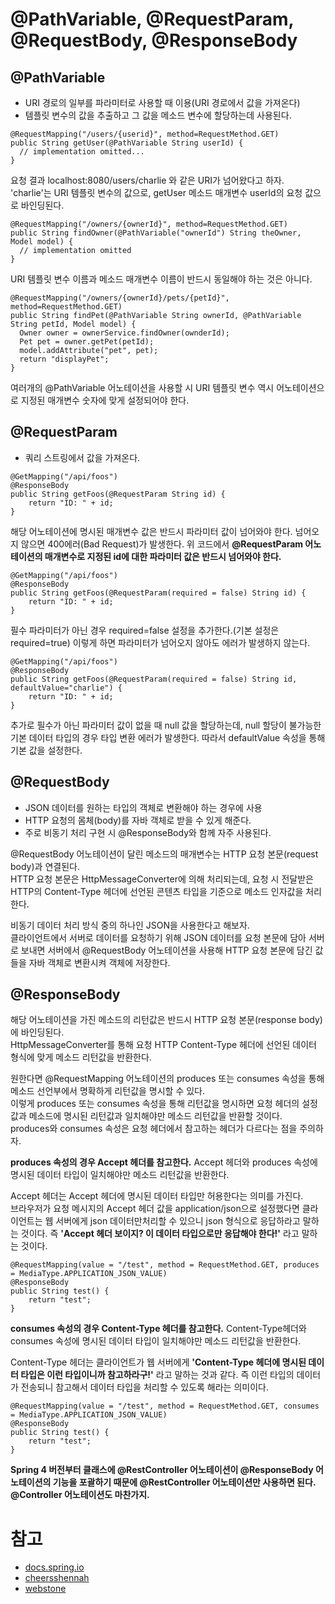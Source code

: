 # @PathVariable, @RequestParam, @RequestBody, @ResponseBody

## @PathVariable

- URI 경로의 일부를 파라미터로 사용할 때 이용(URI 경로에서 값을 가져온다)  
- 템플릿 변수의 값을 추출하고 그 값을 메소드 변수에 할당하는데 사용된다.  

```
@RequestMapping("/users/{userid}", method=RequestMethod.GET)
public String getUser(@PathVariable String userId) {
  // implementation omitted...
}
```

요청 결과 localhost:8080/users/charlie 와 같은 URI가 넘어왔다고 하자.  
'charlie'는 URI 템플릿 변수의 값으로, getUser 메소드 매개변수 userId의 요청 값으로 바인딩된다.  

```
@RequestMapping("/owners/{ownerId}", method=RequestMethod.GET)
public String findOwner(@PathVariable("ownerId") String theOwner, Model model) {
  // implementation omitted
}
```

URI 템플릿 변수 이름과 메소드 매개변수 이름이 반드시 동일해야 하는 것은 아니다.  

```
@RequestMapping("/owners/{ownerId}/pets/{petId}", method=RequestMethod.GET)
public String findPet(@PathVariable String ownerId, @PathVariable String petId, Model model) {
  Owner owner = ownerService.findOwner(ownderId);  
  Pet pet = owner.getPet(petId);  
  model.addAttribute("pet", pet);  
  return "displayPet"; 
}
```

여러개의 @PathVariable 어노테이션을 사용할 시 URI 템플릿 변수 역시 어노테이션으로 지정된 매개변수 숫자에 맞게 설정되어야 한다.  

## @RequestParam

- 쿼리 스트링에서 값을 가져온다.  

```
@GetMapping("/api/foos")
@ResponseBody
public String getFoos(@RequestParam String id) {
    return "ID: " + id;
}
```

해당 어노테이션에 명시된 매개변수 값은 반드시 파라미터 값이 넘어와야 한다. 넘어오지 않으면 400에러(Bad Request)가 발생한다.
위 코드에서 **@RequestParam 어노테이션의 매개변수로 지정된 id에 대한 파라미터 값은 반드시 넘어와야 한다.**

```
@GetMapping("/api/foos")
@ResponseBody
public String getFoos(@RequestParam(required = false) String id) { 
    return "ID: " + id;
}
```

필수 파라미터가 아닌 경우 required=false 설정을 추가한다.(기본 설정은 required=true) 이렇게 하면 파라미터가 넘어오지 않아도 에러가 발생하지 않는다.

```
@GetMapping("/api/foos")
@ResponseBody
public String getFoos(@RequestParam(required = false) String id, defaultValue="charlie") { 
    return "ID: " + id;
}
```

추가로 필수가 아닌 파라미터 값이 없을 때 null 값을 할당하는데, null 할당이 불가능한 기본 데이터 타입의 경우 타입 변환 에러가 발생한다. 따라서 defaultValue 속성을 통해 기본 값을 설정한다.  

## @RequestBody

- JSON 데이터를 원하는 타입의 객체로 변환해야 하는 경우에 사용
- HTTP 요청의 몸체(body)를 자바 객체로 받을 수 있게 해준다.
- 주로 비동기 처리 구현 시 @ResponseBody와 함께 자주 사용된다.

@RequestBody 어노테이션이 달린 메소드의 매개변수는 HTTP 요청 본문(request body)과 연결된다.  
HTTP 요청 본문은 HttpMessageConverter에 의해 처리되는데, 요청 시 전달받은 HTTP의 Content-Type 헤더에 선언된 콘텐츠 타입을 기준으로 메소드 인자값을 처리한다.

비동기 데이터 처리 방식 중의 하나인 JSON을 사용한다고 해보자.  
클라이언트에서 서버로 데이터를 요청하기 위해 JSON 데이터를 요청 본문에 담아 서버로 보내면 서버에서 @RequestBody 어노테이션을 사용해 HTTP 요청 본문에 담긴 값들을 자바 객체로 변환시켜 객체에 저장한다.  

## @ResponseBody

해당 어노테이션을 가진 메소드의 리턴값은 반드시 HTTP 요청 본문(response body)에 바인딩된다.  
HttpMessageConverter를 통해 요청 HTTP Content-Type 헤더에 선언된 데이터 형식에 맞게 메소드 리턴값을 반환한다.  

원한다면 @RequestMapping 어노테이션의 produces 또는 consumes 속성을 통해 메소드 선언부에서 명확하게 리턴값을 명시할 수 있다.  
이렇게 produces 또는 consumes 속성을 통해 리턴값을 명시하면 요청 헤더의 설정값과 메소드에 명시된 리턴값과 일치해야만 메소드 리턴값을 반환할 것이다.   
produces와 consumes 속성은 요청 헤더에서 참고하는 헤더가 다르다는 점을 주의하자. 

**produces 속성의 경우 Accept 헤더를 참고한다.**
Accept 헤더와 produces 속성에 명시된 데이터 타입이 일치해야만 메소드 리턴값을 반환한다.  

Accept 헤더는 Accept 헤더에 명시된 데이터 타입만 허용한다는 의미를 가진다.  
브라우저가 요청 메시지의 Accept 헤더 값을 application/json으로 설정했다면 클라이언트는 웹 서버에게 json 데이터만처리할 수 있으니 json 형식으로 응답하라고 말하는 것이다. 즉 **'Accept 헤더 보이지? 이 데이터 타입으로만 응답해야 한다!'** 라고 말하는 것이다. 

```
@RequestMapping(value = "/test", method = RequestMethod.GET, produces = MediaType.APPLICATION_JSON_VALUE)
@ResponseBody
public String test() {
	return "test";
}
```

**consumes 속성의 경우 Content-Type 헤더를 참고한다.**
Content-Type헤더와 consumes 속성에 명시된 데이터 타입이 일치해야만 메소드 리턴값을 반환한다.  

Content-Type 헤더는 클라이언트가 웹 서버에게 **'Content-Type 헤더에 명시된 데이터 타입은 이런 타입이니까 참고하라구!'** 라고 말하는 것과 같다. 즉 이런 타입의 데이터가 전송되니 참고해서 데이터 타입을 처리할 수 있도록 해라는 의미이다.  

```
@RequestMapping(value = "/test", method = RequestMethod.GET, consumes = MediaType.APPLICATION_JSON_VALUE)
@ResponseBody
public String test() {
	return "test";
}
```

**Spring 4 버전부터 클래스에 @RestController 어노테이션이 @ResponseBody 어노테이션의 기능을 포괄하기 때문에 @RestController 어노테이션만 사용하면 된다. @Controller 어노테이션도 마찬가지.**

# 참고

* [docs.spring.io](https://docs.spring.io/spring-framework/docs/3.0.0.M3/reference/html/ch18s02.html)
* [cheersshennah](https://cheershennah.tistory.com/179)
* [webstone](https://webstone.tistory.com/66) 
